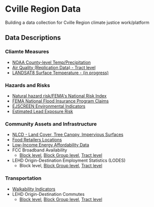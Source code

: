 # Cville Region Data

Building a data collection for Cville Region climate justice work/platform

## Data Descriptions

### Cliamte Measures
* [NOAA County-level Temp/Precipitation](https://virginiaequitycenter.github.io/summer-sandbox/noaa_cville.html)
* [Air Quality (Replication Data) - Tract level](https://virginiaequitycenter.github.io/summer-sandbox/airquality_cville.html)
* [LANDSAT8 Surface Temperature - (in progress)](https://virginiaequitycenter.github.io/summer-sandbox/landsat8_explore.html)


### Hazards and Risks
* [Natural hazard risk/FEMA's National Risk Index](https://virginiaequitycenter.github.io/summer-sandbox/fema_nri_cville.html)
* [FEMA National Flood Insurance Program Claims](https://virginiaequitycenter.github.io/summer-sandbox/femaclaims_cville.html)
* [EJSCREEN Environmental Indicators](https://virginiaequitycenter.github.io/summer-sandbox/ejscreen_cville.html)
* [Estimated Lead Exposure Risk](https://virginiaequitycenter.github.io/summer-sandbox/lead_exposure_cville.html)


### Community Assets and Infrastructure
* [NLCD - Land Cover, Tree Canopy, Impervious Surfaces](https://virginiaequitycenter.github.io/summer-sandbox/nlcd_cville.html)
* [Food Retailers Locations](https://virginiaequitycenter.github.io/summer-sandbox/SNAP_cville.html)
* [Low-Income Energy Affordability Data](https://virginiaequitycenter.github.io/summer-sandbox/lead_cville.html)
* FCC Broadband Availability
  - [Block level](https://virginiaequitycenter.github.io/summer-sandbox/fcc_cville_blocks.html), [Block Group level](https://virginiaequitycenter.github.io/summer-sandbox/fcc_cville_blkgr.html), [Tract level](https://virginiaequitycenter.github.io/summer-sandbox/fcc_cville_tracts.html)
* LEHD Origin-Destination Employment Statistics (LODES)
    - Block level, [Block Group level](https://virginiaequitycenter.github.io/summer-sandbox/lodes_cville_blkgr.html), [Tract level](https://virginiaequitycenter.github.io/summer-sandbox/lodes_cvl_tract.html)

### Transportation
* [Walkability Indicators](https://virginiaequitycenter.github.io/summer-sandbox/Walkability.html)
* LEHD Origin-Destination Commutes
  - [Block level](https://virginiaequitycenter.github.io/summer-sandbox/lodes_commute_cville_block.html), [Block Group level](https://virginiaequitycenter.github.io/summer-sandbox/lodes_commute_cville_blkgp.html), [Tract level](https://virginiaequitycenter.github.io/summer-sandbox/lodes_commute_cville_tract.html)
